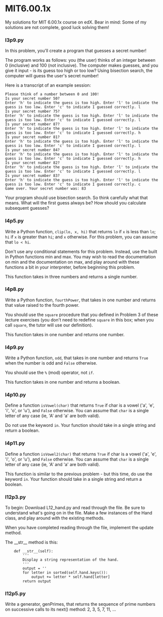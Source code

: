 # MIT6.00.1x
My solutions for MIT 6.00.1x course on edX.
Bear in mind: Some of my solutions are not complete, good luck solving them!

### l3p9.py

In this problem, you'll create a program that guesses a secret number!

The program works as follows: you (the user) thinks of an integer between 0 (inclusive) and 100 (not inclusive). The computer makes guesses, and you give it input - is its guess too high or too low? Using bisection search, the computer will guess the user's secret number!

Here is a transcript of an example session:
```
Please think of a number between 0 and 100!
Is your secret number 50?
Enter 'h' to indicate the guess is too high. Enter 'l' to indicate the guess is too low. Enter 'c' to indicate I guessed correctly. l
Is your secret number 75?
Enter 'h' to indicate the guess is too high. Enter 'l' to indicate the guess is too low. Enter 'c' to indicate I guessed correctly. l
Is your secret number 87?
Enter 'h' to indicate the guess is too high. Enter 'l' to indicate the guess is too low. Enter 'c' to indicate I guessed correctly. h
Is your secret number 81?
Enter 'h' to indicate the guess is too high. Enter 'l' to indicate the guess is too low. Enter 'c' to indicate I guessed correctly. l
Is your secret number 84?
Enter 'h' to indicate the guess is too high. Enter 'l' to indicate the guess is too low. Enter 'c' to indicate I guessed correctly. h
Is your secret number 82?
Enter 'h' to indicate the guess is too high. Enter 'l' to indicate the guess is too low. Enter 'c' to indicate I guessed correctly. l
Is your secret number 83?
Enter 'h' to indicate the guess is too high. Enter 'l' to indicate the guess is too low. Enter 'c' to indicate I guessed correctly. c
Game over. Your secret number was: 83
```

Your program should use bisection search. So think carefully what that means. What will the first guess always be? How should you calculate subsequent guesses?

### l4p5.py
Write a Python function, `clip(lo, x, hi)` that returns `lo` if `x` is less than `lo`; `hi` if `x` is greater than `hi`; and `x` otherwise. For this problem, you can assume that `lo < hi`.

Don't use any conditional statements for this problem. Instead, use the built in Python functions min and max. You may wish to read the documentation on min and the documentation on max, and play around with these functions a bit in your interpreter, before beginning this problem.

This function takes in three numbers and returns a single number.

### l4p8.py

Write a Python function, `fourthPower`, that takes in one number and returns that value raised to the fourth power.

You should use the `square` procedure that you defined in Problem 3 of these lecture exercises (you don't need to redefine `square` in this box; when you call `square`, the tutor will use our definition).

This function takes in one number and returns one number.

### l4p9.py

Write a Python function, `odd`, that takes in one number and returns `True` when the number is odd and `False` otherwise.

You should use the `%` (mod) operator, not `if`.

This function takes in one number and returns a boolean.

### l4p10.py

Define a function `isVowel(char)` that returns `True` if char is a vowel ('a', 'e', 'i', 'o', or 'u'), and `False` otherwise. You can assume that `char` is a single letter of any case (ie, 'A' and 'a' are both valid).

Do not use the keyword `in`. Your function should take in a single string and return a boolean.

### l4p11.py

Define a function `isVowel2(char)` that returns `True` if char is a vowel ('a', 'e', 'i', 'o', or 'u'), and `False` otherwise. You can assume that `char` is a single letter of any case (ie, 'A' and 'a' are both valid).

This function is similar to the previous problem - but this time, do use the keyword `in`. Your function should take in a single string and return a boolean.

### l12p3.py

To begin: Download L12_hand.py and read through the file. Be sure to understand what's going on in the file. Make a few instances of the Hand class, and play around with the existing methods.

When you have completed reading through the file, implement the update method.

The \_\_str__ method is this:
```
    def __str__(self):
        '''
        Display a string representation of the hand.
        '''
        output = ''
        for letter in sorted(self.hand.keys()):
            output += letter * self.hand[letter]
        return output
```

### l12p5.py

Write a generator, genPrimes, that returns the sequence of prime numbers on successive calls to its next() method: 2, 3, 5, 7, 11, ...
